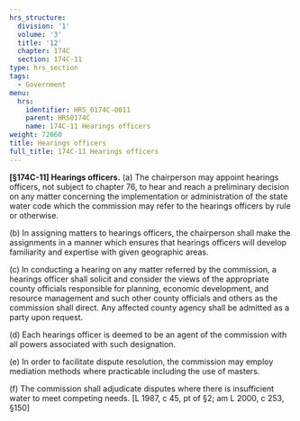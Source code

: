 ```yaml
---
hrs_structure:
  division: '1'
  volume: '3'
  title: '12'
  chapter: 174C
  section: 174C-11
type: hrs_section
tags:
  - Government
menu:
  hrs:
    identifier: HRS_0174C-0011
    parent: HRS0174C
    name: 174C-11 Hearings officers
weight: 72060
title: Hearings officers
full_title: 174C-11 Hearings officers
---
```

**[§174C-11] Hearings officers.** (a) The chairperson may appoint hearings officers, not subject to chapter 76, to hear and reach a preliminary decision on any matter concerning the implementation or administration of the state water code which the commission may refer to the hearings officers by rule or otherwise.

(b) In assigning matters to hearings officers, the chairperson shall make the assignments in a manner which ensures that hearings officers will develop familiarity and expertise with given geographic areas.

(c) In conducting a hearing on any matter referred by the commission, a hearings officer shall solicit and consider the views of the appropriate county officials responsible for planning, economic development, and resource management and such other county officials and others as the commission shall direct. Any affected county agency shall be admitted as a party upon request.

(d) Each hearings officer is deemed to be an agent of the commission with all powers associated with such designation.

(e) In order to facilitate dispute resolution, the commission may employ mediation methods where practicable including the use of masters.

(f) The commission shall adjudicate disputes where there is insufficient water to meet competing needs. [L 1987, c 45, pt of §2; am L 2000, c 253, §150]
